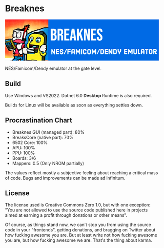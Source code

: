 # Breaknes

![logo](/UserManual/imgstore/157481692-2ecd4e71-2599-4050-9ce0-815c0336ad27.png)

NES/Famicom/Dendy emulator at the gate level.

## Build

Use Windows and VS2022. Dotnet 6.0 **Desktop** Runtime is also required.

Builds for Linux will be available as soon as everything settles down.

## Procrastination Chart

- Breaknes GUI (managed part): 80%
- BreaksCore (native part): 70%
- 6502 Core: 100%
- APU: 100%
- PPU: 100%
- Boards: 3/6
- Mappers: 0.5 (Only NROM partially)

The values reflect mostly a subjective feeling about reaching a critical mass of code. Bugs and improvements can be made ad infinitum.

## License

The license used is Creative Commons Zero 1.0, but with one exception: "You are not allowed to use the source code published here in projects aimed at earning a profit through donations or other means".

Of course, as things stand now, we can't stop you from using the source code in your "frontends", getting donations, and bragging on Twitter about how fucking awesome you are. But at least write not how fucking awesome you are, but how fucking awesome we are. That's the thing about karma.
